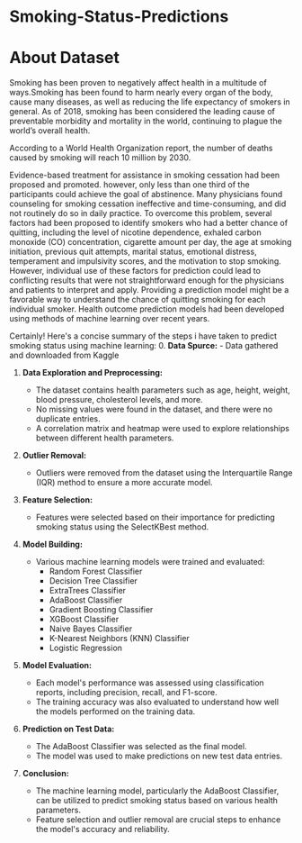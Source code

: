 # Smoking-Status-Predictions

# About Dataset

Smoking has been proven to negatively affect health in a multitude of ways.Smoking has been found to harm nearly every organ of the body, cause many diseases, as well as reducing the life expectancy of smokers in general. As of 2018, smoking has been considered the leading cause of preventable morbidity and mortality in the world, continuing to plague the world’s overall health.

According to a World Health Organization report, the number of deaths caused by smoking will reach 10 million by 2030.

Evidence-based treatment for assistance in smoking cessation had been proposed and promoted. however, only less than one third of the participants could achieve the goal of abstinence. Many physicians found counseling for smoking cessation ineffective and time-consuming, and did not routinely do so in daily practice. To overcome this problem, several factors had been proposed to identify smokers who had a better chance of quitting, including the level of nicotine dependence, exhaled carbon monoxide (CO) concentration, cigarette amount per day, the age at smoking initiation, previous quit attempts, marital status, emotional distress, temperament and impulsivity scores, and the motivation to stop smoking. However, individual use of these factors for prediction could lead to conflicting results that were not straightforward enough for the physicians and patients to interpret and apply. Providing a prediction model might be a favorable way to understand the chance of quitting smoking for each individual smoker. Health outcome prediction models had been developed using methods of machine learning over recent years.



Certainly! Here's a concise summary of the steps i have taken to predict smoking status using machine learning:
0. **Data Spurce:**
    - Data gathered and downloaded from Kaggle
    
1. **Data Exploration and Preprocessing:**
   - The dataset contains health parameters such as age, height, weight, blood pressure, cholesterol levels, and more.
   - No missing values were found in the dataset, and there were no duplicate entries.
   - A correlation matrix and heatmap were used to explore relationships between different health parameters.

2. **Outlier Removal:**
   - Outliers were removed from the dataset using the Interquartile Range (IQR) method to ensure a more accurate model.

3. **Feature Selection:**
   - Features were selected based on their importance for predicting smoking status using the SelectKBest method.

4. **Model Building:**
   - Various machine learning models were trained and evaluated:
      - Random Forest Classifier
      - Decision Tree Classifier
      - ExtraTrees Classifier
      - AdaBoost Classifier
      - Gradient Boosting Classifier
      - XGBoost Classifier
      - Naive Bayes Classifier
      - K-Nearest Neighbors (KNN) Classifier
      - Logistic Regression

5. **Model Evaluation:**
   - Each model's performance was assessed using classification reports, including precision, recall, and F1-score.
   - The training accuracy was also evaluated to understand how well the models performed on the training data.

6. **Prediction on Test Data:**
   - The AdaBoost Classifier was selected as the final model.
   - The model was used to make predictions on new test data entries.

7. **Conclusion:**
   - The machine learning model, particularly the AdaBoost Classifier, can be utilized to predict smoking status based on various health parameters.
   - Feature selection and outlier removal are crucial steps to enhance the model's accuracy and reliability.
